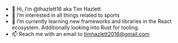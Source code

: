 - 👋 Hi, I’m @thazlett16 aka Tim Hazlett
- 👀 I’m interested in all things related to sports
- 🌱 I’m currently learning new frameworks and libraries in the React ecosystem. Additionally looking into Rust for tooling.
- 📫 Reach me with an email to timhazlett2016@gmail.com

<!---
thazlett16/thazlett16 is a ✨ special ✨ repository because its `README.md` (this file) appears on your GitHub profile.
You can click the Preview link to take a look at your changes.
--->
